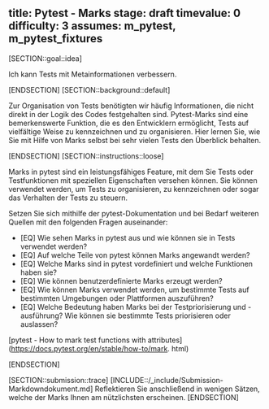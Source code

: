 title: Pytest - Marks
stage: draft
timevalue: 0
difficulty: 3
assumes: m_pytest, m_pytest_fixtures
---

[SECTION::goal::idea]

Ich kann Tests mit Metainformationen verbessern.

[ENDSECTION]
[SECTION::background::default]

Zur Organisation von Tests benötigten wir häufig Informationen, die nicht direkt in der Logik
des Codes festgehalten sind. Pytest-Marks sind eine bemerkenswerte Funktion, die es den Entwicklern
ermöglicht, Tests auf vielfältige Weise zu kennzeichnen und zu organisieren. Hier lernen Sie, wie Sie
mit Hilfe von Marks selbst bei sehr vielen Tests den Überblick behalten.

[ENDSECTION]
[SECTION::instructions::loose]

Marks in pytest sind ein leistungsfähiges Feature, mit dem Sie Tests oder Testfunktionen mit
speziellen Eigenschaften versehen können.
Sie können verwendet werden, um Tests zu organisieren, zu kennzeichnen oder sogar das Verhalten
der Tests zu steuern.

Setzen Sie sich mithilfe der pytest-Dokumentation und bei Bedarf weiteren Quellen mit den
folgenden Fragen auseinander:

- [EQ] Wie sehen Marks in pytest aus und wie können sie in Tests verwendet werden?
- [EQ] Auf welche Teile von pytest können Marks angewandt werden?
- [EQ] Welche Marks sind in pytest vordefiniert und welche Funktionen haben sie?
- [EQ] Wie können benutzerdefinierte Marks erzeugt werden?
- [EQ] Wie können Marks verwendet werden, um bestimmte Tests auf bestimmten Umgebungen oder
   Plattformen auszuführen?
- [EQ] Welche Bedeutung haben Marks bei der Testpriorisierung und -ausführung? Wie können sie
   bestimmte Tests priorisieren oder auslassen?

[pytest - How to mark test functions with attributes](https://docs.pytest.org/en/stable/how-to/mark.
html)

[ENDSECTION]

[SECTION::submission::trace]
[INCLUDE::/_include/Submission-Markdowndokument.md]
Reflektieren Sie anschließend in wenigen Sätzen, welche der Marks Ihnen am nützlichsten
erscheinen.
[ENDSECTION]
